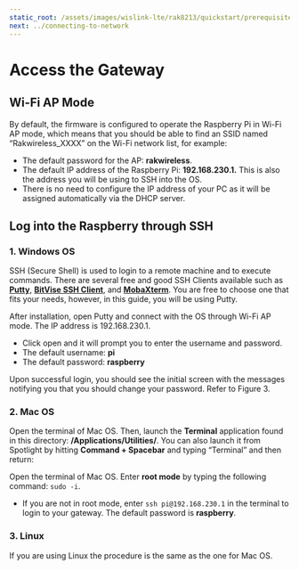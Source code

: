 ```yaml
---
static_root: /assets/images/wislink-lte/rak8213/quickstart/prerequisites
next: ../connecting-to-network
---
```


# Access the Gateway

## Wi-Fi AP Mode

By default, the firmware is configured to operate the Raspberry Pi in Wi-Fi AP mode, which means that you should be able to find an SSID named “Rakwireless_XXXX” on the Wi-Fi network list, for example:

<rk-img
  :src="`${$frontmatter.static_root}/wifi-ap.jpg`"
  width="80%"
  caption="RAKWireless Access Point"
/>

- The default password for the AP: **rakwireless**.
- The default IP address of the Raspberry Pi: **192.168.230.1.** This is also the address you will be using to SSH into the OS.
- There is no need to configure the IP address of your PC as it will be assigned automatically via the DHCP server.

## Log into the Raspberry through SSH

### 1. Windows OS

SSH (Secure Shell) is used to login to a remote machine and to execute commands. There are several free and good SSH Clients available such as [**Putty**](https://www.chiark.greenend.org.uk/~sgtatham/putty/latest.html), [**BitVise SSH Client**](https://www.bitvise.com/ssh-client-download), and [**MobaXterm**](https://mobaxterm.mobatek.net/). You are free to choose one that fits your needs, however, in this guide, you will be using Putty.

After installation, open Putty and connect with the OS through Wi-Fi AP mode. The IP address is 192.168.230.1.

<rk-img
  :src="`${$frontmatter.static_root}/putty.png`"
  width="75%"
  caption="Putty Software for SSH in Windows"
/>

- Click open and it will prompt you to enter the username and password. 
- The default username: **pi**
- The default password: **raspberry**

Upon successful login, you should see the initial screen with the messages notifying you that you should change your password. Refer to Figure 3.

<rk-img
  :src="`${$frontmatter.static_root}/command-line.jpg`"
  width="90%"
  caption="Command line after login"
/>

### 2. Mac OS

Open the terminal of Mac OS. Then, launch the **Terminal** application found in this directory: **/Applications/Utilities/**. You can also launch it from Spotlight by hitting **Command + Spacebar** and typing “Terminal” and then return:

<rk-img
  :src="`${$frontmatter.static_root}/mac-os.png`"
  width="90%"
  caption="Mac OS Terminal"
/>

Open the terminal of Mac OS. Enter **root mode** by typing the following command: `sudo -i`.

<rk-img
  :src="`${$frontmatter.static_root}/ssh-mac.jpg`"
  width="100%"
  caption="SSH in Mac OS"
/>

- If you are not in root mode, enter `ssh pi@192.168.230.1` in the terminal to login to your gateway. The default password is **raspberry**.

<rk-img
  :src="`${$frontmatter.static_root}/mac-login.jpg`"
  width="100%"
  caption="Log into the Raspberry"
/>

### 3. Linux

 If you are using Linux the procedure is the same as the one for Mac OS.

